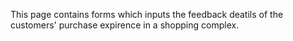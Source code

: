 This page contains forms which inputs the feedback deatils of the customers' purchase expirence in a shopping complex.
